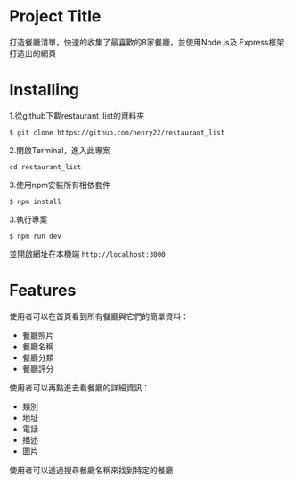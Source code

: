 # Project Title

打造餐廳清單，快速的收集了最喜歡的8家餐廳，並使用Node.js及 Express框架打造出的網頁

# Installing

1.從github下載restaurant_list的資料夾

```
$ git clone https://github.com/henry22/restaurant_list
```

2.開啟Terminal，進入此專案

```
cd restaurant_list
```

3.使用npm安裝所有相依套件

```
$ npm install
```

3.執行專案

```
$ npm run dev
```

並開啟網址在本機端
`http://localhost:3000`

# Features

使用者可以在首頁看到所有餐廳與它們的簡單資料：
- 餐廳照片
- 餐廳名稱
- 餐廳分類
- 餐廳評分

使用者可以再點進去看餐廳的詳細資訊：
- 類別
- 地址
- 電話
- 描述
- 圖片

使用者可以透過搜尋餐廳名稱來找到特定的餐廳